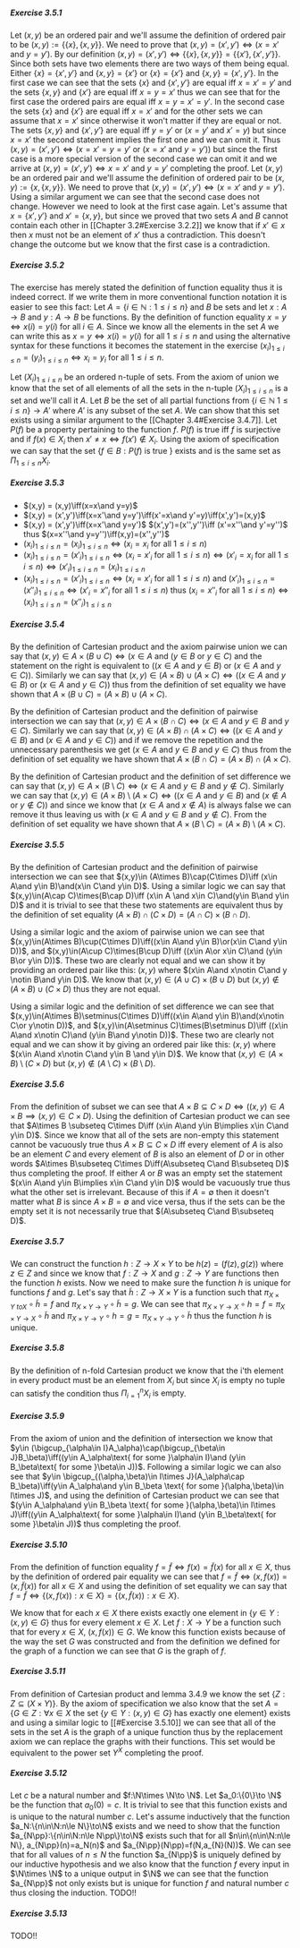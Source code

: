 ##### Exercise 3.5.1
$\newcommand{\and}{\text{ and }}\newcommand{\or}{\text{ or }}\newcommand{\N}{\mathbb{N}}\newcommand{\pp}{\verb!++!}$Let $(x, y)$ be an ordered pair and we'll assume the definition of ordered pair to be $(x,y) := \{\{x\},\{x,y\}\}$. We need to prove that $(x,y)=(x',y')\iff(x=x'\text{ and }y=y')$. By our definition $(x,y)=(x',y') \iff \{\{x\},\{x,y\}\}=\{\{x'\},\{x',y'\}\}$. Since both sets have two elements there are two ways of them being equal. Either $\{x\} = \{x',y'\} \text{ and }\{x,y\}=\{x'\}$ or $\{x\} = \{x'\}\text{ and }\{x,y\}=\{x',y'\}$. In the first case we can see that the sets $\{x\}$ and $\{x',y'\}$ are equal iff $x = x' = y'$ and the sets $\{x,y\}$ and $\{x'\}$ are equal iff $x=y=x'$ thus we can see that for the first case the ordered pairs are equal iff $x=y=x'=y'$. In the second case the sets $\{x\}$ and $\{x'\}$ are equal iff $x=x'$ and for the other sets we can assume that $x=x'$ since otherwise it won't matter if they are equal or not. The sets $\{x,y\}$ and $\{x',y'\}$ are equal iff $y=y'\text{ or }(x=y' \text{ and } x'=y)$ but since $x=x'$ the second statement implies the first one and we can omit it. Thus $(x,y) = (x',y')\iff(x=x'=y=y'\text{ or }(x=x'\text{ and }y=y'))$ but since the first case is a more special version of the second case we can omit it and we arrive at $(x,y)=(x',y')\iff x=x'\text{ and }y=y'$ completing the proof.
Let $(x,y)$ be an ordered pair and we'll assume the definition of ordered pair to be $(x,y) := \{x,\{x,y\}\}$. We need to prove that $(x,y)=(x',y')\iff(x=x'\text{ and }y=y')$. Using a similar argument we can see that the second case does not change. However we need to look at the first case again. Let's assume that $x=\{x',y'\}\text{ and }x'=\{x,y\}$, but since we proved that two sets $A$ and $B$ cannot contain each other in [[Chapter 3.2#Exercise 3.2.2]] we know that if $x'\in x$ then $x$ must not be an element of $x'$ thus a contradiction. This doesn't change the outcome but we know that the first case is a contradiction.
##### Exercise 3.5.2
The exercise has merely stated the definition of function equality thus it is indeed correct. If we write them in more conventional function notation it is easier to see this fact:
Let $A = \{i\in \mathbb{N}:1\le i\le n\}$ and $B$ be sets and let $x:A\to B$ and $y: A\to B$ be functions. By the definition of function equality $x=y\iff x(i)=y(i)\text{ for all }i\in A$. Since we know all the elements in the set $A$ we can write this as $x=y\iff x(i)=y(i)\text{ for all }1 \le i\le n$ and using the alternative syntax for these functions it becomes the statement in the exercise $(x_i)_{1\le i\le n}=(y_i)_{1\le i\le n} \iff x_i = y_i \text{ for all }1\le i\le n$.

Let $(X_i)_{1\le i\le n}$ be an ordered n-tuple of sets. From the axiom of union we know that the set of all elements of all the sets in the n-tuple $(X_i)_{1\le i\le n}$ is a set and we'll call it $A$. Let $B$ be the set of all partial functions from  $\{i\in \mathbb{N}\:1\le i\le n\}\to A'$ where $A'$ is any subset of the set $A$. We can show that this set exists using a similar argument to the [[Chapter 3.4#Exercise 3.4.7]]. Let $P(f)$ be a property pertaining to the function $f$. $P(f)$ is true iff $f$ is surjective and if $f(x)\in X_i$ then $x' \neq x \iff f(x')\notin X_i$. Using the axiom of specification we can say that the set $\{f\in B: P(f) \text{ is true }\}$ exists and is the same set as $\Pi_{1\le i\le n}X_i$.
##### Exercise 3.5.3
- $(x,y) = (x,y)\iff(x=x\and y=y)$
- $(x,y) = (x',y')\iff(x=x'\and y=y')\iff(x'=x\and y'=y)\iff(x',y')=(x,y)$
- $(x,y) = (x',y')\iff(x=x'\and y=y')$
  $(x',y')=(x'',y'')\iff (x'=x''\and y'=y'')$
  thus $(x=x''\and y=y'')\iff(x,y)=(x'',y'')$
- $(x_i)_{1\le i\le n} = (x_i)_{1\le i\le n}\iff(x_i=x_i\text{ for all }1\le i\le n)$
- $(x_i)_{1\le i\le n} = (x'_i)_{1\le i\le n}\iff(x_i=x'_i\text{ for all }1\le i\le n)\iff(x'_i=x_i\text{ for all }1\le i\le n)\iff(x'_i)_{1\le i\le n}=(x_i)_{1\le i\le n}$
- $(x_i)_{1\le i\le n} = (x'_i)_{1\le i\le n}\iff(x_i=x'_i\text{ for all }1\le i\le n)$ and 
  $(x'_i)_{1\le i\le n}=(x''_i)_{1\le i\le n}\iff(x'_i=x''_i\text{ for all }1\le i\le n)$
  thus $(x_i=x''_i\text{ for all }1\le i\le n)\iff(x_i)_{1\le i\le n}=(x''_i)_{1\le i\le n}$
##### Exercise 3.5.4
By the definition of Cartesian product and the axiom pairwise union we can say that $(x,y)\in A\times(B\cup C)\iff (x\in A \text{ and } (y\in B \text{ or }y\in C)$ and the statement on the right is equivalent to $((x\in A \text{ and }y\in B)\text{ or }(x\in A \text{ and }y\in C))$.
Similarly we can say that $(x,y)\in(A\times B)\cup(A\times C)\iff ((x\in A \text{ and }y\in B)\text{ or }(x\in A \text{ and }y\in C))$ thus from the definition of set equality we have shown that $A\times(B\cup C) = (A\times B)\cup(A\times C)$.

By the definition of Cartesian product and the definition of pairwise intersection we can say that $(x,y)\in A\times(B\cap C)\iff (x\in A \text{ and } y\in B \text{ and }y\in C)$.
Similarly we can say that $(x,y)\in(A\times B)\cap(A\times C)\iff ((x\in A \text{ and }y\in B)\text{ and }(x\in A \text{ and }y\in C))$ and if we remove the repetition and the unnecessary parenthesis we get $(x\in A\text{ and }y\in B\text{ and }y\in C)$ thus from the definition of set equality we have shown that $A\times(B\cap C) = (A\times B)\cap(A\times C)$.

By the definition of Cartesian product and the definition of set difference we can say that $(x,y)\in A\times(B\setminus C)\iff (x\in A \text{ and } y\in B \text{ and }y\notin C)$.
Similarly we can say that $(x,y)\in(A\times B)\setminus(A\times C)\iff ((x\in A \text{ and }y\in B)\text{ and }(x\notin A \text{ or }y\notin C))$ and since we know that $(x\in A\text{ and }x\notin A)$ is always false we can remove it thus leaving us with $(x\in A\text{ and }y\in B\text{ and }y\notin C)$. From the definition of set equality we have shown that $A\times(B\setminus C) = (A\times B)\setminus(A\times C)$.
##### Exercise 3.5.5
By the definition of Cartesian product and the definition of pairwise intersection we can see that $(x,y)\in (A\times B)\cap(C\times D)\iff (x\in A\and y\in B)\and(x\in C\and y\in D)$. Using a similar logic we can say that $(x,y)\in(A\cap C)\times(B\cap D)\iff (x\in A \and x\in C)\and(y\in B\and y\in D)$ and it is trivial to see that these two statements are equivalent thus by the definition of set equality $(A\times B)\cap(C\times D)=(A\cap C)\times(B\cap D)$.

Using a similar logic and the axiom of pairwise union we can see that $(x,y)\in(A\times B)\cup(C\times D)\iff((x\in A\and y\in B)\or(x\in C\and y\in D))$, and $(x,y)\in(A\cup C)\times(B\cup D)\iff ((x\in A\or x\in C)\and (y\in B\or y\in D))$.  These two are clearly not equal and we can show it by providing an ordered pair like this: $(x,y)$ where $(x\in A\and x\notin C\and y \notin B\and y\in D)$. We know that $(x,y) \in (A\cup C)\times(B\cup D)$ but $(x,y)\notin(A\times B)\cup(C\times D)$ thus they are not equal.

Using a similar logic and the definition of set difference we can see that $(x,y)\in(A\times B)\setminus(C\times D)\iff((x\in A\and y\in B)\and(x\notin C\or y\notin D))$, and $(x,y)\in(A\setminus C)\times(B\setminus D)\iff ((x\in A\and x\notin C)\and (y\in B\and y\notin D))$. These two are clearly not equal and we can show it by giving an ordered pair like this: $(x,y)$ where $(x\in A\and x\notin C\and y\in B \and y\in D)$. We know that $(x,y)\in(A\times B)\setminus(C\times D)$ but $(x,y)\notin(A\setminus C)\times(B\setminus D)$.
##### Exercise 3.5.6
From the definition of subset we can see that $A\times B\subseteq C\times D\iff((x,y)\in A\times B\implies (x,y)\in C\times D)$. Using the definition of Cartesian product we can see that $A\times B \subseteq C\times D\iff (x\in A\and y\in B\implies x\in C\and y\in D)$. Since we know that all of the sets are non-empty this statement cannot be vacuously true thus $A\times B\subseteq C\times D$ iff every element of $A$ is also be an element $C$ and every element of $B$ is also an element of $D$ or in other words $A\times B\subseteq C\times D\iff(A\subseteq C\and B\subseteq D)$ thus completing the proof. 
If either $A$ or $B$ was an empty set the statement $(x\in A\and y\in B\implies x\in C\and y\in D)$ would be vacuously true thus what the other set is irrelevant. Because of this if $A=\emptyset$ then it doesn't matter what $B$ is since $A \times B = \emptyset$ and vice versa, thus if the sets can be the empty set it is not necessarily true that $(A\subseteq C\and B\subseteq D)$.
##### Exercise 3.5.7
We can construct the function $h:Z\to X\times Y$ to be $h(z) = (f(z),g(z))$ where $z\in Z$ and since we know that $f:Z\to X$ and $g:Z\to Y$ are functions then the function $h$ exists.
Now we need to make sure the function $h$ is unique for functions $f$ and $g$. Let's say that $\tilde{h}:Z\to X\times Y$ is a function such that $\pi_{X\times Y\ to X}\circ\tilde{h} = f$ and $\pi_{X\times Y\to Y}\circ\tilde{h} = g$. We can see that $\pi_{X\times Y\to X}\circ h = f = \pi_{X\times Y\to X}\circ\tilde{h}$ and  $\pi_{X\times Y\to Y}\circ h = g = \pi_{X\times Y\to Y}\circ\tilde{h}$ thus the function $h$ is unique.
##### Exercise 3.5.8
By the definition of n-fold Cartesian product we know that the i'th element in every product must be an element from $X_i$ but since $X_i$ is empty no tuple can satisfy the condition thus $\Pi^n_{i=1}X_i \text{ is empty}$.
##### Exercise 3.5.9
From the axiom of union and the definition of intersection we know that $y\in (\bigcup_{\alpha\in I}A_\alpha)\cap(\bigcup_{\beta\in J}B_\beta)\iff((y\in A_\alpha\text{ for some }\alpha\in I)\and (y\in B_\beta\text{ for some }\beta\in J))$. Following a similar logic we can also see that $y\in \bigcup_{(\alpha,\beta)\in I\times J}(A_\alpha\cap B_\beta)\iff(y\in A_\alpha\and y\in B_\beta \text{ for some }(\alpha,\beta)\in I\times J)$, and using the definition of Cartesian product we can see that $(y\in A_\alpha\and y\in B_\beta \text{ for some }(\alpha,\beta)\in I\times J)\iff((y\in A_\alpha\text{ for some }\alpha\in I)\and (y\in B_\beta\text{ for some }\beta\in J))$ thus completing the proof.
##### Exercise 3.5.10
From the definition of function equality $f=\tilde{f}\iff f(x)=\tilde{f}(x)\text{ for all }x\in X$, thus by the definition of ordered pair equality we can see that $f=\tilde{f}\iff(x,f(x))=(x,\tilde{f}(x))\text{ for all }x\in X$ and using the definition of set equality we can say that $f=\tilde{f}\iff\{(x,f(x)):x\in X\}=\{(x,\tilde{f}(x)):x\in X\}$.

We know that for each $x\in X$ there exists exactly one element in $\{y\in Y:(x,y)\in G\}$ thus for every element $x\in X$. Let $f:X\to Y$ be a function such that for every $x\in X$, $(x, f(x))\in G$. We know this function exists because of the way the set $G$ was constructed and from the definition we defined for the graph of a function we can see that $G$ is the graph of $f$.
##### Exercise 3.5.11
From definition of Cartesian product and lemma 3.4.9 we know the set $\{Z: Z\subseteq (X\times Y)\}$. By the axiom of specification we also know that the set $A = \{G\in Z:\forall x\in X\text{ the set }\{y\in Y:(x,y)\in G\}\text{ has exactly one element}\}$ exists and using a similar logic to [[#Exercise 3.5.10]] we can see that all of the sets in the set $A$ is the graph of a unique function thus by the replacement axiom we can replace the graphs with their functions. This set would be equivalent to the power set $Y^X$ completing the proof.
##### Exercise 3.5.12
Let $c$ be a natural number and $f:\N\times \N\to \N$. Let $a_0:\{0\}\to \N$ be the function that $a_0(0) = c$. It is trivial to see that this function exists and is unique to the natural number $c$. Let's assume inductively that the function $a_N:\{n\in\N:n\le N\}\to\N$ exists and we need to show that the function $a_{N\pp}:\{n\in\N:n\le N\pp\}\to\N$ exists such that for all $n\in\{n\in\N:n\le N\}, a_{N\pp}(n)=a_N(n)$ and $a_{N\pp}(N\pp)=f(N,a_{N}(N))$. We can see that for all values of $n\le N$ the function $a_{N\pp}$ is uniquely defined by our inductive hypothesis and we also know that the function $f$ every input in $\N\times \N$ to a unique output in $\N$ we can see that the function $a_{N\pp}$ not only exists but is unique for function $f$ and natural number $c$ thus closing the induction.
TODO!!
##### Exercise 3.5.13
TODO!!